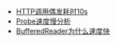 * [HTTP调用偶发耗时10s](troubleshooting/http_idle.md)
* [Probe速度慢分析](troubleshooting/probe_slow.md)
* [BufferedReader为什么速度快](troubleshooting/buffered_reader.md)
